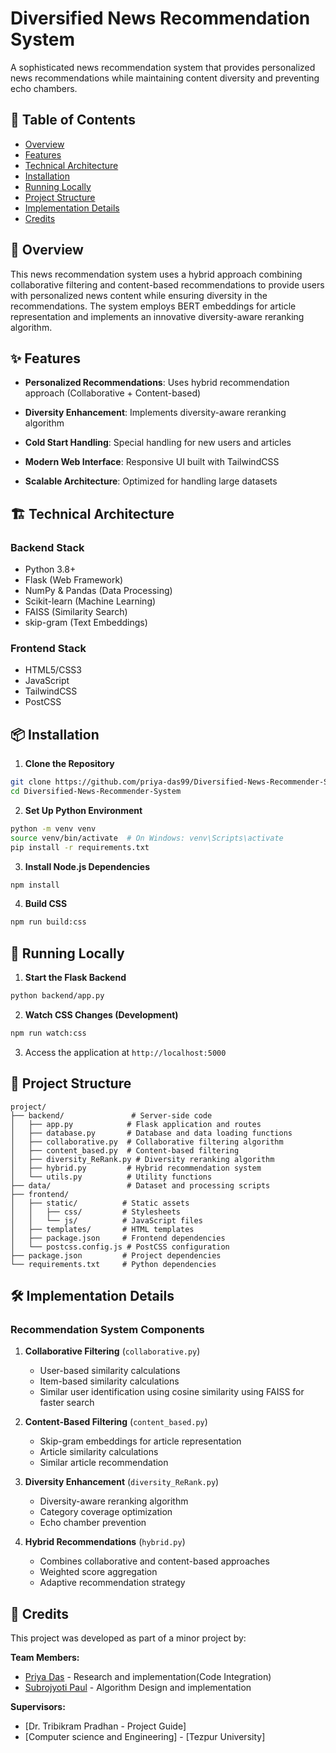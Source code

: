 # Diversified News Recommendation System

A sophisticated news recommendation system that provides personalized news recommendations while maintaining content diversity and preventing echo chambers.

## 📑 Table of Contents
- [Overview](#overview)
- [Features](#features)
- [Technical Architecture](#technical-architecture)
- [Installation](#installation)
- [Running Locally](#running-locally)
- [Project Structure](#project-structure)
- [Implementation Details](#implementation-details)
- [Credits](#credits)

## 🎯 Overview

This news recommendation system uses a hybrid approach combining collaborative filtering and content-based recommendations to provide users with personalized news content while ensuring diversity in the recommendations. The system employs BERT embeddings for article representation and implements an innovative diversity-aware reranking algorithm.

## ✨ Features

- **Personalized Recommendations**: Uses hybrid recommendation approach (Collaborative + Content-based)
- **Diversity Enhancement**: Implements diversity-aware reranking algorithm
- **Cold Start Handling**: Special handling for new users and articles

- **Modern Web Interface**: Responsive UI built with TailwindCSS
- **Scalable Architecture**: Optimized for handling large datasets

## 🏗 Technical Architecture

### Backend Stack
- Python 3.8+
- Flask (Web Framework)
- NumPy & Pandas (Data Processing)
- Scikit-learn (Machine Learning)
- FAISS (Similarity Search)
- skip-gram (Text Embeddings)

### Frontend Stack
- HTML5/CSS3
- JavaScript
- TailwindCSS
- PostCSS

## 📦 Installation

1. **Clone the Repository**
```bash
git clone https://github.com/priya-das99/Diversified-News-Recommender-System.git
cd Diversified-News-Recommender-System
```

2. **Set Up Python Environment**
```bash
python -m venv venv
source venv/bin/activate  # On Windows: venv\Scripts\activate
pip install -r requirements.txt
```

3. **Install Node.js Dependencies**
```bash
npm install
```

4. **Build CSS**
```bash
npm run build:css
```

## 🚀 Running Locally

1. **Start the Flask Backend**
```bash
python backend/app.py
```

2. **Watch CSS Changes (Development)**
```bash
npm run watch:css
```

3. Access the application at `http://localhost:5000`

## 📁 Project Structure

```
project/
├── backend/               # Server-side code
│   ├── app.py            # Flask application and routes
│   ├── database.py       # Database and data loading functions
│   ├── collaborative.py  # Collaborative filtering algorithm
│   ├── content_based.py  # Content-based filtering
│   ├── diversity_ReRank.py # Diversity reranking algorithm
│   ├── hybrid.py         # Hybrid recommendation system
│   └── utils.py          # Utility functions
├── data/                 # Dataset and processing scripts
├── frontend/            
│   ├── static/          # Static assets
│   │   ├── css/         # Stylesheets
│   │   └── js/          # JavaScript files
│   ├── templates/       # HTML templates
│   ├── package.json     # Frontend dependencies
│   └── postcss.config.js # PostCSS configuration
├── package.json         # Project dependencies
└── requirements.txt     # Python dependencies
```

## 🛠 Implementation Details

### Recommendation System Components

1. **Collaborative Filtering** (`collaborative.py`)
   - User-based similarity calculations
   - Item-based similarity calculations 
   - Similar user identification using cosine similarity  using FAISS for faster search 

2. **Content-Based Filtering** (`content_based.py`)
   - Skip-gram embeddings for article representation
   - Article similarity calculations
   - Similar article recommendation

3. **Diversity Enhancement** (`diversity_ReRank.py`)
   - Diversity-aware reranking algorithm
   - Category coverage optimization
   - Echo chamber prevention

4. **Hybrid Recommendations** (`hybrid.py`)
   - Combines collaborative and content-based approaches
   - Weighted score aggregation
   - Adaptive recommendation strategy

## 👥 Credits

This project was developed as part of a minor project by:

**Team Members:**

- [Priya Das](https://github.com/priya-das99) - Research and implementation(Code Integration)
- [Subrojyoti Paul](https://github.com/Subrojyoti) - Algorithm Design and implementation


**Supervisors:**
- [Dr. Tribikram Pradhan - Project Guide]
- [Computer science and Engineering] - [Tezpur University]


